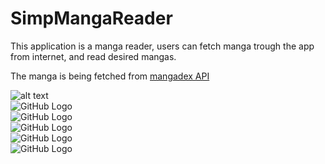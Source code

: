 # SimpMangaReader
This application is a manga reader, users can fetch manga trough the app from internet, and read desired mangas.

The manga is being fetched from [mangadex API](https://api.mangadex.org)

![alt text](https://github.com/Asaad27/SimpMangaReader/blob/main/bob/main/images/browse.PNG?raw=true)
</br>
![GitHub Logo](https://github.com/Asaad27/SimpMangaReader/blob/main/bob/main/images/search.PNG?raw=true)
</br>
![GitHub Logo](https://github.com/Asaad27/SimpMangaReader/blob/main/bob/main/images/recent.PNG?raw=true)
</br>
![GitHub Logo](https://github.com/Asaad27/SimpMangaReader/blob/main/bob/main/images/reader.PNG)
</br>
![GitHub Logo](https://github.com/Asaad27/SimpMangaReader/blob/main/bob/main/images/mangadetail.PNG)
</br>
![GitHub Logo](https://github.com/Asaad27/SimpMangaReader/blob/main/bob/main/images/bookmarks.PNG)
